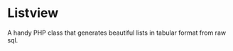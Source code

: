 Listview
========

A handy PHP class that generates beautiful lists in tabular format from raw sql.
